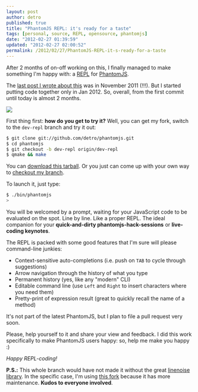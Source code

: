 ```yaml
---
layout: post
author: detro
published: true
title: "PhantomJS REPL: it's ready for a taste"
tags: [personal, source, REPL, opensource, phantomjs]
date: "2012-02-27 01:39:59"
updated: "2012-02-27 02:00:52"
permalink: /2012/02/27/PhantomJS-REPL-it-s-ready-for-a-taste
---
```


After 2 months of on-off working on this, I finally managed to make something I'm happy with: a [REPL](http://en.wikipedia.org/wiki/Read%E2%80%93eval%E2%80%93print_loop) for [PhantomJS](http://www.phantomjs.org).

The [last post I wrote about this](http://blog.ivandemarino.me/2011/11/01/REPL-and-HTTP-Mapping-ideas-to-contribute-to-PhantomJS) was in November 2011 (!!!). But I started putting code together only in Jan 2012. So, overall, from the first commit until today is almost 2 months.

<div class="img">
<img src="http://ubik.cc/MAOW-Firenze-09/images/repl-loop.png" />
</div>

First thing first: **how do you get to try it?** Well, you can get my fork, switch to the `dev-repl` branch and try it out:

```bash
$ git clone git://github.com/detro/phantomjs.git
$ cd phantomjs
$ git checkout -b dev-repl origin/dev-repl
$ qmake && make
```


You can [download this tarball](https://github.com/detro/phantomjs/zipball/dev-repl). Or you just can come up with your own way to [checkout my branch](https://github.com/detro/phantomjs/tree/dev-repl).

To launch it, just type:

```bash
$ ./bin/phantomjs
>
```


You will be welcomed by a prompt, waiting for your JavaScript code to be evaluated on the spot. Line by line. Like a proper REPL. The ideal companion for your **quick-and-dirty phantomjs-hack-sessions** or **live-coding keynotes**.

The REPL is packed with some good features that I'm sure will please command-line junkies:

* Context-sensitive auto-completions (i.e. push on `TAB` to cycle through suggestions)
* Arrow navigation through the history of what you type
* Permanent history (yes, like any "modern" CLI)
* Editable command line (use `Left` and `Right` to insert characters where you need them)
* Pretty-print of expression result (great to quickly recall the name of a method)

It's not part of the latest PhantomJS, but I plan to file a pull request very soon.

Please, help yourself to it and share your view and feedback.
I did this work specifically to make PhantomJS users happy: so, help me make you happy :)

_Happy REPL-coding!_

**P.S.:** This whole branch would have not made it without the great [linenoise library](https://github.com/antirez/linenoise). In the specific case, I'm using [this fork](https://github.com/tadmarshall/linenoise) because it has more maintenance. **Kudos to everyone involved**.


